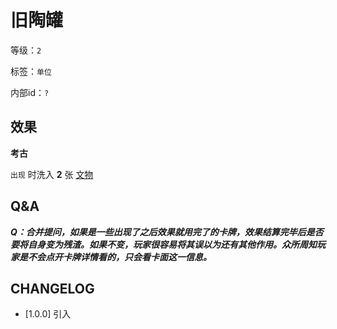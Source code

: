 # 旧陶罐

等级：`2`

标签：`单位`

内部id：`?`

## 效果

**考古**

`出现` 时洗入 **2** 张 [文物](../卡牌组/文物.md)
## Q&A

***Q：合并提问，如果是一些出现了之后效果就用完了的卡牌，效果结算完毕后是否要将自身变为残渣。如果不变，玩家很容易将其误以为还有其他作用。众所周知玩家是不会点开卡牌详情看的，只会看卡面这一信息。***
## CHANGELOG

- [1.0.0] 引入
